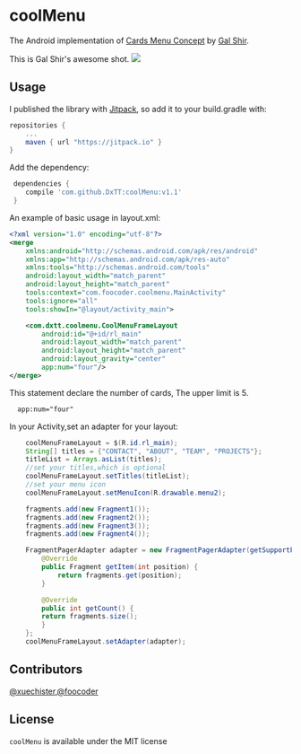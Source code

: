 # coolMenu
The Android implementation of [Cards Menu Concept](https://dribbble.com/shots/2389505-Cards-Menu-Concept) by [Gal Shir](https://dribbble.com/galshir).

This is Gal Shir's awesome shot.
![](https://d13yacurqjgara.cloudfront.net/users/729829/screenshots/2389505/menu.gif)

## Usage
I published the library with [Jitpack](https://jitpack.io), so add it to your build.gradle with:
```gradle
repositories {
    ...
    maven { url "https://jitpack.io" }
}
```

Add the dependency:
```gradle
 dependencies {
 	compile 'com.github.DxTT:coolMenu:v1.1'
 }
```

An example of basic usage in layout.xml:
```xml
<?xml version="1.0" encoding="utf-8"?>
<merge
    xmlns:android="http://schemas.android.com/apk/res/android"
    xmlns:app="http://schemas.android.com/apk/res-auto"
    xmlns:tools="http://schemas.android.com/tools"
    android:layout_width="match_parent"
    android:layout_height="match_parent"
    tools:context="com.foocoder.coolmenu.MainActivity"
    tools:ignore="all"
    tools:showIn="@layout/activity_main">

    <com.dxtt.coolmenu.CoolMenuFrameLayout
        android:id="@+id/rl_main"
        android:layout_width="match_parent"
        android:layout_height="match_parent"
        android:layout_gravity="center"
        app:num="four"/>
</merge>
```
This statement declare the number of cards, The upper limit is 5.
```xml
  app:num="four"
```

In your Activity,set an adapter for your layout:
```java
    coolMenuFrameLayout = $(R.id.rl_main);
    String[] titles = {"CONTACT", "ABOUT", "TEAM", "PROJECTS"};
    titleList = Arrays.asList(titles);
    //set your titles,which is optional
    coolMenuFrameLayout.setTitles(titleList);
    //set your menu icon
    coolMenuFrameLayout.setMenuIcon(R.drawable.menu2);

    fragments.add(new Fragment1());
    fragments.add(new Fragment2());
    fragments.add(new Fragment3());
    fragments.add(new Fragment4());

    FragmentPagerAdapter adapter = new FragmentPagerAdapter(getSupportFragmentManager()) {
        @Override
        public Fragment getItem(int position) {
            return fragments.get(position);
        }

        @Override
        public int getCount() {
	    return fragments.size();
        }
    };
    coolMenuFrameLayout.setAdapter(adapter);
```

## Contributors
[@xuechister](https://github.com/xuechister),[@foocoder](https://github.com/notice501)

## License
`coolMenu` is available under the MIT license
